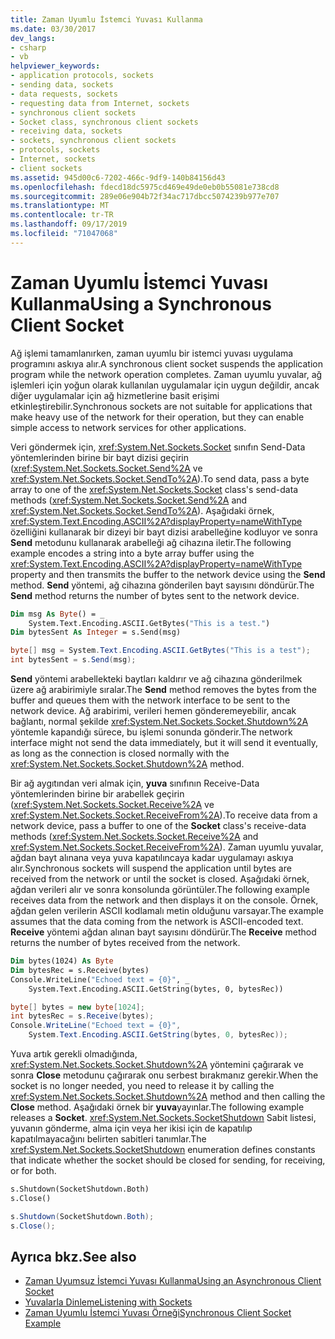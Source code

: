 ```yaml
---
title: Zaman Uyumlu İstemci Yuvası Kullanma
ms.date: 03/30/2017
dev_langs:
- csharp
- vb
helpviewer_keywords:
- application protocols, sockets
- sending data, sockets
- data requests, sockets
- requesting data from Internet, sockets
- synchronous client sockets
- Socket class, synchronous client sockets
- receiving data, sockets
- sockets, synchronous client sockets
- protocols, sockets
- Internet, sockets
- client sockets
ms.assetid: 945d00c6-7202-466c-9df9-140b84156d43
ms.openlocfilehash: fdecd18dc5975cd469e49de0eb0b55081e738cd8
ms.sourcegitcommit: 289e06e904b72f34ac717dbcc5074239b977e707
ms.translationtype: MT
ms.contentlocale: tr-TR
ms.lasthandoff: 09/17/2019
ms.locfileid: "71047068"
---
```

# <a name="using-a-synchronous-client-socket"></a><span data-ttu-id="bb3f5-102">Zaman Uyumlu İstemci Yuvası Kullanma</span><span class="sxs-lookup"><span data-stu-id="bb3f5-102">Using a Synchronous Client Socket</span></span>
<span data-ttu-id="bb3f5-103">Ağ işlemi tamamlanırken, zaman uyumlu bir istemci yuvası uygulama programını askıya alır.</span><span class="sxs-lookup"><span data-stu-id="bb3f5-103">A synchronous client socket suspends the application program while the network operation completes.</span></span> <span data-ttu-id="bb3f5-104">Zaman uyumlu yuvalar, ağ işlemleri için yoğun olarak kullanılan uygulamalar için uygun değildir, ancak diğer uygulamalar için ağ hizmetlerine basit erişimi etkinleştirebilir.</span><span class="sxs-lookup"><span data-stu-id="bb3f5-104">Synchronous sockets are not suitable for applications that make heavy use of the network for their operation, but they can enable simple access to network services for other applications.</span></span>  
  
 <span data-ttu-id="bb3f5-105">Veri göndermek için, <xref:System.Net.Sockets.Socket> sınıfın Send-Data yöntemlerinden birine bir bayt dizisi geçirin (<xref:System.Net.Sockets.Socket.Send%2A> ve <xref:System.Net.Sockets.Socket.SendTo%2A>).</span><span class="sxs-lookup"><span data-stu-id="bb3f5-105">To send data, pass a byte array to one of the <xref:System.Net.Sockets.Socket> class's send-data methods (<xref:System.Net.Sockets.Socket.Send%2A> and <xref:System.Net.Sockets.Socket.SendTo%2A>).</span></span> <span data-ttu-id="bb3f5-106">Aşağıdaki örnek, <xref:System.Text.Encoding.ASCII%2A?displayProperty=nameWithType> özelliğini kullanarak bir dizeyi bir bayt dizisi arabelleğine kodluyor ve sonra **Send** metodunu kullanarak arabelleği ağ cihazına iletir.</span><span class="sxs-lookup"><span data-stu-id="bb3f5-106">The following example encodes a string into a byte array buffer using the <xref:System.Text.Encoding.ASCII%2A?displayProperty=nameWithType> property and then transmits the buffer to the network device using the **Send** method.</span></span> <span data-ttu-id="bb3f5-107">**Send** yöntemi, ağ cihazına gönderilen bayt sayısını döndürür.</span><span class="sxs-lookup"><span data-stu-id="bb3f5-107">The **Send** method returns the number of bytes sent to the network device.</span></span>  
  
```vb  
Dim msg As Byte() = _  
    System.Text.Encoding.ASCII.GetBytes("This is a test.")  
Dim bytesSent As Integer = s.Send(msg)  
```  
  
```csharp  
byte[] msg = System.Text.Encoding.ASCII.GetBytes("This is a test");  
int bytesSent = s.Send(msg);  
```  
  
 <span data-ttu-id="bb3f5-108">**Send** yöntemi arabellekteki baytları kaldırır ve ağ cihazına gönderilmek üzere ağ arabirimiyle sıralar.</span><span class="sxs-lookup"><span data-stu-id="bb3f5-108">The **Send** method removes the bytes from the buffer and queues them with the network interface to be sent to the network device.</span></span> <span data-ttu-id="bb3f5-109">Ağ arabirimi, verileri hemen gönderemeyebilir, ancak bağlantı, normal şekilde <xref:System.Net.Sockets.Socket.Shutdown%2A> yöntemle kapandığı sürece, bu işlemi sonunda gönderir.</span><span class="sxs-lookup"><span data-stu-id="bb3f5-109">The network interface might not send the data immediately, but it will send it eventually, as long as the connection is closed normally with the <xref:System.Net.Sockets.Socket.Shutdown%2A> method.</span></span>  
  
 <span data-ttu-id="bb3f5-110">Bir ağ aygıtından veri almak için, **yuva** sınıfının Receive-Data yöntemlerinden birine bir arabellek geçirin (<xref:System.Net.Sockets.Socket.Receive%2A> ve <xref:System.Net.Sockets.Socket.ReceiveFrom%2A>).</span><span class="sxs-lookup"><span data-stu-id="bb3f5-110">To receive data from a network device, pass a buffer to one of the **Socket** class's receive-data methods (<xref:System.Net.Sockets.Socket.Receive%2A> and <xref:System.Net.Sockets.Socket.ReceiveFrom%2A>).</span></span> <span data-ttu-id="bb3f5-111">Zaman uyumlu yuvalar, ağdan bayt alınana veya yuva kapatılıncaya kadar uygulamayı askıya alır.</span><span class="sxs-lookup"><span data-stu-id="bb3f5-111">Synchronous sockets will suspend the application until bytes are received from the network or until the socket is closed.</span></span> <span data-ttu-id="bb3f5-112">Aşağıdaki örnek, ağdan verileri alır ve sonra konsolunda görüntüler.</span><span class="sxs-lookup"><span data-stu-id="bb3f5-112">The following example receives data from the network and then displays it on the console.</span></span> <span data-ttu-id="bb3f5-113">Örnek, ağdan gelen verilerin ASCII kodlamalı metin olduğunu varsayar.</span><span class="sxs-lookup"><span data-stu-id="bb3f5-113">The example assumes that the data coming from the network is ASCII-encoded text.</span></span> <span data-ttu-id="bb3f5-114">**Receive** yöntemi ağdan alınan bayt sayısını döndürür.</span><span class="sxs-lookup"><span data-stu-id="bb3f5-114">The **Receive** method returns the number of bytes received from the network.</span></span>  
  
```vb  
Dim bytes(1024) As Byte  
Dim bytesRec = s.Receive(bytes)  
Console.WriteLine("Echoed text = {0}", _  
    System.Text.Encoding.ASCII.GetString(bytes, 0, bytesRec))  
```  
  
```csharp  
byte[] bytes = new byte[1024];  
int bytesRec = s.Receive(bytes);  
Console.WriteLine("Echoed text = {0}",  
    System.Text.Encoding.ASCII.GetString(bytes, 0, bytesRec));  
```  
  
 <span data-ttu-id="bb3f5-115">Yuva artık gerekli olmadığında, <xref:System.Net.Sockets.Socket.Shutdown%2A> yöntemini çağırarak ve sonra **Close** metodunu çağırarak onu serbest bırakmanız gerekir.</span><span class="sxs-lookup"><span data-stu-id="bb3f5-115">When the socket is no longer needed, you need to release it by calling the <xref:System.Net.Sockets.Socket.Shutdown%2A> method and then calling the **Close** method.</span></span> <span data-ttu-id="bb3f5-116">Aşağıdaki örnek bir **yuva**yayınlar.</span><span class="sxs-lookup"><span data-stu-id="bb3f5-116">The following example releases a **Socket**.</span></span> <span data-ttu-id="bb3f5-117"><xref:System.Net.Sockets.SocketShutdown> Sabit listesi, yuvanın gönderme, alma için veya her ikisi için de kapatılıp kapatılmayacağını belirten sabitleri tanımlar.</span><span class="sxs-lookup"><span data-stu-id="bb3f5-117">The <xref:System.Net.Sockets.SocketShutdown> enumeration defines constants that indicate whether the socket should be closed for sending, for receiving, or for both.</span></span>  
  
```vb  
s.Shutdown(SocketShutdown.Both)  
s.Close()  
```  
  
```csharp  
s.Shutdown(SocketShutdown.Both);  
s.Close();  
```  
  
## <a name="see-also"></a><span data-ttu-id="bb3f5-118">Ayrıca bkz.</span><span class="sxs-lookup"><span data-stu-id="bb3f5-118">See also</span></span>

- [<span data-ttu-id="bb3f5-119">Zaman Uyumsuz İstemci Yuvası Kullanma</span><span class="sxs-lookup"><span data-stu-id="bb3f5-119">Using an Asynchronous Client Socket</span></span>](using-an-asynchronous-client-socket.md)
- [<span data-ttu-id="bb3f5-120">Yuvalarla Dinleme</span><span class="sxs-lookup"><span data-stu-id="bb3f5-120">Listening with Sockets</span></span>](listening-with-sockets.md)
- [<span data-ttu-id="bb3f5-121">Zaman Uyumlu İstemci Yuvası Örneği</span><span class="sxs-lookup"><span data-stu-id="bb3f5-121">Synchronous Client Socket Example</span></span>](synchronous-client-socket-example.md)
